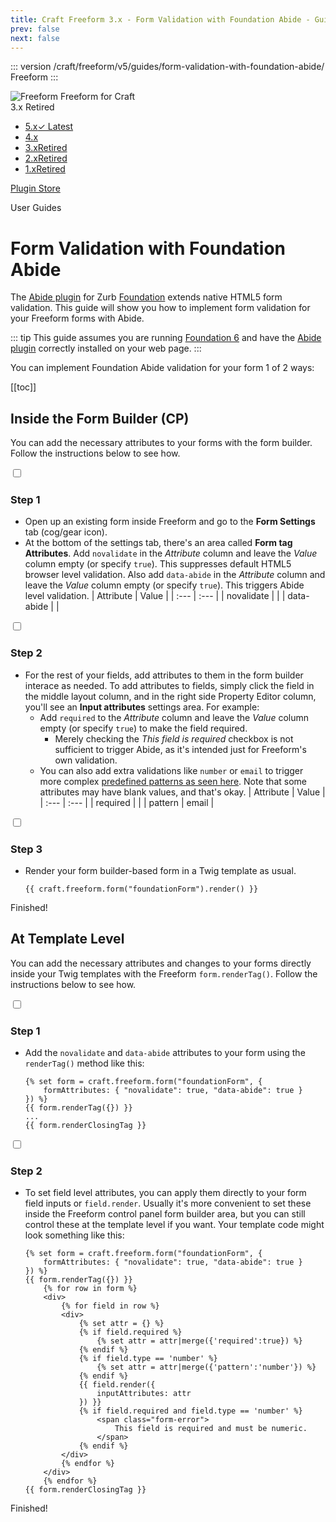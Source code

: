```yaml
---
title: Craft Freeform 3.x - Form Validation with Foundation Abide - Guide
prev: false
next: false
---
```


<meta property="og:image" content="https://docs.solspace.com/extras/social/craft/freeform/freeform.png" />

::: version /craft/freeform/v5/guides/form-validation-with-foundation-abide/
Freeform
:::

<div id="pr-heading">
    <img src="https://docs.solspace.com/extras/icons/products/freeform-icon.png" alt="Freeform" class="pr-image">
    <span class="pr-name">Freeform</span>
    <span class="pr-category">for Craft</span>
    <div class="pr-v-wrapper">
        <div class="pr-v">
            <span class="pr-v-v">3.x</span>
            <span class="pr-v-type pr-retired">Retired</span>
            <span class="pr-v-arrow arrow down"></span>
        </div>
        <ul class="pr-v-list">
            <li><a href="/craft/freeform/v5/">5.x<span class="pr-v-type pr-latest">✓ Latest</span></a></li>
            <li><a href="/craft/freeform/v4/">4.x</a></li>
            <li><a href="/craft/freeform/v3/">3.x<span class="pr-v-type pr-retired">Retired</span></a></li>
            <li><a href="/craft/freeform/v2/">2.x<span class="pr-v-type pr-retired">Retired</span></a></li>
            <li><a href="/craft/freeform/v1/">1.x<span class="pr-v-type pr-retired">Retired</span></a></li>
        </ul>
    </div>
    <div class="pr-buy">
        <a href="https://plugins.craftcms.com/freeform" class="button button-blue"><span class="external-url">Plugin Store</span></a>
    </div>
</div>

<span class="page-section">User Guides</span>

# Form Validation with Foundation Abide

The [Abide plugin](https://foundation.zurb.com/sites/docs/abide.html) for Zurb [Foundation](https://foundation.zurb.com/) extends native HTML5 form validation. This guide will show you how to implement form validation for your Freeform forms with Abide.

::: tip
This guide assumes you are running [Foundation 6](https://foundation.zurb.com/) and have the [Abide plugin](https://foundation.zurb.com/sites/docs/abide.html) correctly installed on your web page.
:::

You can implement Foundation Abide validation for your form 1 of 2 ways:


[[toc]]


<div class="content-block">

## Inside the Form Builder (CP)
You can add the necessary attributes to your forms with the form builder. Follow the instructions below to see how.

<div class="step">
<label for="step1"><input type="checkbox" class="step-check" id="step1">

### Step 1

</label>

- Open up an existing form inside Freeform and go to the **Form Settings** tab (cog/gear icon).
- At the bottom of the settings tab, there's an area called **Form tag Attributes**. Add `novalidate` in the *Attribute* column and leave the *Value* column empty (or specify `true`). This suppresses default HTML5 browser level validation. Also add `data-abide` in the *Attribute* column and leave the *Value* column empty (or specify `true`). This triggers Abide level validation.
    | Attribute | Value |
    | :--- | :--- |
    | novalidate | |
    | data-abide | |

</div>

<div class="step">
<label for="step2"><input type="checkbox" class="step-check" id="step2">

### Step 2

</label>

- For the rest of your fields, add attributes to them in the form builder interace as needed. To add attributes to fields, simply click the field in the middle layout column, and in the right side Property Editor column, you'll see an **Input attributes** settings area. For example:
    - Add `required` to the *Attribute* column and leave the *Value* column empty (or specify `true`) to make the field required.
        - Merely checking the *This field is required* checkbox is not sufficient to trigger Abide, as it's intended just for Freeform's own validation.
    - You can also add extra validations like `number` or `email` to trigger more complex [predefined patterns as seen here](https://foundation.zurb.com/sites/docs/abide.html#builtin-patterns-and-validators). Note that some attributes may have blank values, and that's okay.
        | Attribute | Value |
        | :--- | :--- |
        | required | |
        | pattern | email |

</div>

<div class="step">
<label for="step3"><input type="checkbox" class="step-check" id="step3">

### Step 3

</label>

- Render your form builder-based form in a Twig template as usual.
    ``` twig
    {{ craft.freeform.form("foundationForm").render() }}
    ```

</div>

<div class="step-finished">Finished!</div>

</div>
<div class="content-block">

## At Template Level
You can add the necessary attributes and changes to your forms directly inside your Twig templates with the Freeform `form.renderTag()`. Follow the instructions below to see how.

<div class="step">
<label for="step1b"><input type="checkbox" class="step-check" id="step1b">

### Step 1

</label>

- Add the `novalidate` and `data-abide` attributes to your form using the `renderTag()` method like this:
    ``` twig {2}
    {% set form = craft.freeform.form("foundationForm", {
        formAttributes: { "novalidate": true, "data-abide": true } 
    }) %}
    {{ form.renderTag({}) }}
    ...
    {{ form.renderClosingTag }}
    ```

</div>

<div class="step">
<label for="step2b"><input type="checkbox" class="step-check" id="step2b">

### Step 2

</label>

- To set field level attributes, you can apply them directly to your form field inputs or `field.render`. Usually it's more convenient to set these inside the Freeform control panel form builder area, but you can still control these at the template level if you want. Your template code might look something like this:
    ``` twig {2,9-23}
    {% set form = craft.freeform.form("foundationForm", {
        formAttributes: { "novalidate": true, "data-abide": true } 
    }) %}
    {{ form.renderTag({}) }}
        {% for row in form %}
        <div>
            {% for field in row %}
            <div>
                {% set attr = {} %}
                {% if field.required %}
                    {% set attr = attr|merge({'required':true}) %}
                {% endif %}
                {% if field.type == 'number' %}
                    {% set attr = attr|merge({'pattern':'number'}) %}
                {% endif %}
                {{ field.render({
                    inputAttributes: attr
                }) }}
                {% if field.required and field.type == 'number' %}
                    <span class="form-error">
                        This field is required and must be numeric.
                    </span>
                {% endif %}
            </div>
            {% endfor %}
        </div>
        {% endfor %}
    {{ form.renderClosingTag }}
    ```

</div>

<div class="step-finished">Finished!</div>

</div>